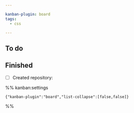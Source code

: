 ```yaml
---

kanban-plugin: board
tags:
  - css

---
```


## To do



## Finished

- [ ] Created repository:




%% kanban:settings
```
{"kanban-plugin":"board","list-collapse":[false,false]}
```
%%